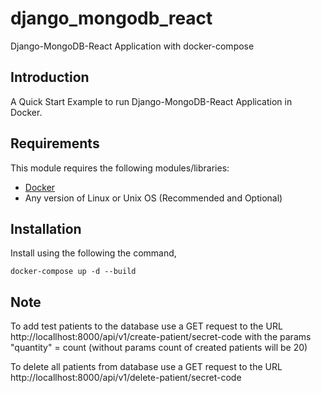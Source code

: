 # django_mongodb_react

Django-MongoDB-React Application with docker-compose

## Introduction

A Quick Start Example to run Django-MongoDB-React Application in Docker.

## Requirements

This module requires the following modules/libraries:

* [Docker](https://www.docker.com/get-started)
* Any version of Linux or Unix OS (Recommended and Optional)

## Installation

Install using the following the command,

```docker-compose up -d --build```

## Note

To add test patients to the database use a GET request to the
URL http://locallhost:8000/api/v1/create-patient/secret-code with the params "quantity" = count (without params count of
created patients will be 20)

To delete all patients from database use a GET request to the
URL http://locallhost:8000/api/v1/delete-patient/secret-code
